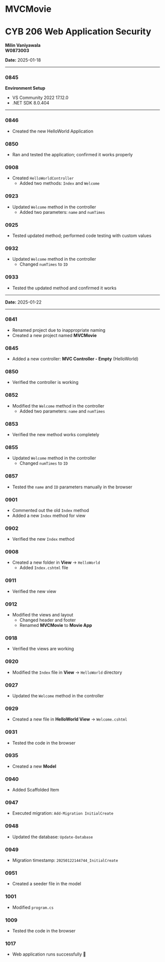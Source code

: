 # MVCMovie

# CYB 206 Web Application Security

**Milin Vaniyawala**  
**W0873003**  

**Date:** 2025-01-18  

---

### 0845  
**Environment Setup**  
- VS Community 2022 17.12.0  
- .NET SDK 8.0.404  

---

### 0846  
- Created the new HelloWorld Application  

### 0850  
- Ran and tested the application; confirmed it works properly  

### 0908  
- Created `HelloWorldController`  
  - Added two methods: `Index` and `Welcome`  

### 0923  
- Updated `Welcome` method in the controller  
  - Added two parameters: `name` and `numTimes`  

### 0925  
- Tested updated method; performed code testing with custom values  

### 0932  
- Updated `Welcome` method in the controller  
  - Changed `numTimes` to `ID`  

### 0933  
- Tested the updated method and confirmed it works  

---

**Date:** 2025-01-22  

---

### 0841  
- Renamed project due to inappropriate naming  
- Created a new project named **MVCMovie**  

### 0845  
- Added a new controller: **MVC Controller - Empty** (HelloWorld)  

### 0850  
- Verified the controller is working  

### 0852  
- Modified the `Welcome` method in the controller  
  - Added two parameters: `name` and `numTimes`  

### 0853  
- Verified the new method works completely  

### 0855  
- Updated `Welcome` method in the controller  
  - Changed `numTimes` to `ID`  

### 0857  
- Tested the `name` and `ID` parameters manually in the browser  

### 0901  
- Commented out the old `Index` method  
- Added a new `Index` method for view  

### 0902  
- Verified the new `Index` method  

### 0908  
- Created a new folder in **View** -> `HelloWorld`  
  - Added `Index.cshtml` file  

### 0911  
- Verified the new view  

### 0912  
- Modified the views and layout  
  - Changed header and footer  
  - Renamed **MVCMovie** to **Movie App**  

### 0918  
- Verified the views are working  

### 0920  
- Modified the `Index` file in **View** -> `HelloWorld` directory  

### 0927  
- Updated the `Welcome` method in the controller  

### 0929  
- Created a new file in **HelloWorld View** -> `Welcome.cshtml`  

### 0931  
- Tested the code in the browser  

### 0935  
- Created a new **Model**  

### 0940  
- Added Scaffolded Item  

### 0947  
- Executed migration: `Add-Migration InitialCreate`  

### 0948  
- Updated the database: `Update-Database`  

### 0949  
- Migration timestamp: `20250122144744_InitialCreate`  

### 0951  
- Created a seeder file in the model  

### 1001  
- Modified `program.cs`  

### 1009  
- Tested the code in the browser  

### 1017  
- Web application runs successfully 🎉

